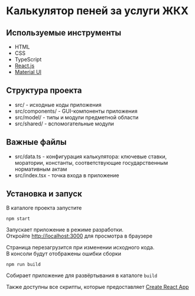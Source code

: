 # Калькулятор пеней за услуги ЖКХ

## Используемые инструменты

- HTML
- CSS
- TypeScript
- [React.js](https://react.dev/)
- [Material UI](https://mui.com/)

## Структура проекта

- src/ - исходные коды приложения
- src/components/ - GUI-компоненты приложения
- src/model/ - типы и модули предметной области
- src/shared/ - вспомогательные модули

## Важные файлы

- src/data.ts - конфигурация калькулятора: ключевые ставки, моратории, константы, соответствующие государственным нормативным актам
- src/index.tsx - точка входа в приложение

## Установка и запуск

В каталоге проекта запустите

`npm start`

Запускает приложение в режиме разработки. \
Откройте [http://localhost:3000](http://localhost:3000) для просмотра в браузере

Страница перезагрузится при изменении исходного кода. \
В консоли будут отображены ошибки сборки

`npm run build`

Собирает приложение для развёртывания в каталоге `build`

Также доступны все скрипты, которые предоставляет [Create React App](https://github.com/facebook/create-react-app)